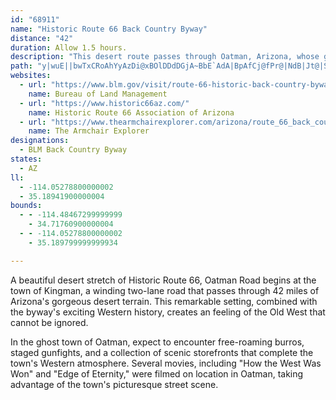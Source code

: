 ```yaml
---
id: "68911"
name: "Historic Route 66 Back Country Byway"
distance: "42"
duration: Allow 1.5 hours.
description: "This desert route passes through Oatman, Arizona, whose ghost town appearance brings back the Old West. Free-roaming burros, staged gunfights, and gorgeous desert views come together to recreate a truly Western atmosphere."
path: "y|wuE||bwTxCRoAhYyAzDi@xBOlDDdDGjA~BbE`AdA|BpAfCj@fPr@|NdB|Jt@|Sr@rBGlC]hDiAfDqBpIuHxDyBdCs@vD_@jEFdC^fA\\jDzAv@f@rCjCnAdBlBrDd@tA|ArGrEbUvH|`@hCtIzHbUhC|GjG~MvFnJfJ|MlFvGpE`FxBrBfG`FrTtMzd@dZ`EpBzRbH|DjByGzQaClF}AtCgBrBmCpBrD|IpL`UnKbTljAnwBvB~B|IzGxB~BnQzVbVd[fZr_@nLzRzCzFbClFlQ~c@hDhIlWn]lTxc@fGdNfInSr@lCrAjMj@zBbAdC~{B|hE`LxTpIlOjEzIdN~VnhA|tB~CvDrDhDdDtBtNhIdBxAhCxCvBlDdaA``CrB`DnBpB~BlAtG~AfFlCbD`DdA~Bh@zC`Ih_CXfMWrF[zBeIhWeA`G_@lAyA|A}@|Aa@pB_@tC}ApFc@dDsCbMeA`GSdCRlD[lCSLWB[EoAk@i@D}@hCY~BBvBb@dC?\\O^SZoAr@mAfAKXJrCsBzEw@jAuFhHYHUIc@B]PQZUfGm@xB_C`OJrBRjAhA|CHdBSp@yD`DyAtDKd@EdBg@lEN`Aj@|AlApOCp@o@x@UJu@Q]B_@T?dA^~At@fElBv@Rt@m@rC?~@K~@e@l@aCdAORu@rD?XJPtAtBrBNRRCXqAr@c@nAeAbBOfA^fBMdDHj@H^`@n@zBxBDPEd@OZa@BOEu@y@_@Mi@?UFcBjBOn@Nh@RNjBn@Nh@Ad@S~@eAdDSXK?y@w@c@Me@?YFc@h@y@bCeApASDYEKMw@aCa@}@WMqAL}BdAiAxBo@~AO|DcAv@mA\\KRcAnEY^WJkDy@Y?[RcArA}A|@eAz@g@p@G`Dy@lBIb@H\\ZBX]^u@rBmAx@]f@RFVE`AYbBCt@pAvDnA~@r@`Bd@xA^fBNxDXzBVbAl@XvAQT@b@b@h@`BnAjBx@xC~BfE^jARlAXLx@@X\\?jA^rAEf@mAjD]d@[XeBr@kAz@g@fAGXB|@ELSBKq@~@aGEc@g@O[TDrA_@|@i@f@}B|@QTi@dDs@zAa@NqA_@o@?w@n@[n@BlAn@lAHdAYf@sAv@_@fA?l@T|@b@R^DPNPr@M^_A~@K~GQRu@\\[n@c@vBHf@bAxBn@d@j@LhCJp@VjBxANr@AZcC~DI`@Lx@nB|@h@lAt@fC~ApA|CtARp@Of@mAdAo@x@cAlB_B|@ORWz@MrAJp@NPxBXbCe@rCWx@Vl@`@hBVxDrBpHl@lBr@d@\\~@XhBRh@KpDaC|JaErAyBhBqBl@a@~@mCbBeDn@y@~@_AlAy@hBm@t@c@h@i@dAyBnCqEZY\\StDaAj@e@v@aBTkAzFuHbHq@dBXjHPvG`CxAx@|BdBzK|ErBvAfElDjBdAtJrD|GfG~AlBpBlBbPnIj@|@~@rCx@xArBtB|ElClApB^~Ch@fHp@xCvDbJ|FtPfApCdDpGpJlP~GnPdAjAlCfB~ArAvEfHnAzAfElD`GdCp@p@dB`DfApAnInF|@jAdArBpKpZXf@nAdAn@D|AQ`@JRRh@|A~@fAl@^PFn@GlEeDr@Gr@@^LXArAm@bBItAc@~BFfA_@lMiQpEgErCcBnGwCjA_@hBFt@E`@Q^aAPgKd@mAl@s@XW^G`JMlBOx@[fDwB~CcAhAq@bDeDnAaAtIqDfBuAtDsGjAyA`BaAhHqApBQh@HxAl@xFdDlBl@|AEjDaAdF`A|HD|APnAl@nNpNx@l@rExB~KjErFrCxErA\\Xn@pAr@x@zAhAbObGrAz@jy@x[pC~@xA\\lHRfBPl_@nHzBRbFP`GQx@JrH`BzAJ`CAnM~@bB^bx@rUfA?`A_@f@a@xDeHp@u@n@_@fA]dAArIr@zBd@bBnAr@hAhA`AhFfC~M~IhBr@dLjBhBNhBr@rCgAx@Pj@^`@j@tAz@jl@`Kbg@xHtBn@|b@hSdUrInq@bVr@x@Rl@hAlH^p@rAdA~C|A`MpEjFjCnQhMxi@bVpEbCfDvBft@di@`Bf@rEz@dAh@b@`@~@vCf@z@d@d@~@`@lh@Ph`@xF~X|FjCpA|FxDrC~@b\\K`ReDhCIrCNlBb@|MrD`DzCbArBj@zCJdA?jAWzRTbBx@dClA`C~C~DlA|@tBz@`D`@vGHnv@dBrFC~HaAdTwDhNyAtg@cHdHw@dDOdIC~`@rBrAVpJ~CbCf@dTzDdMdBbT`EpFrDnOnH~Ah@x@CxAU|C_BrFcAbGuErAy@|Ak@tMuBrBw@p@a@p@s@|A_DdA{DxBeG~@y@hAa@bC_@|EEto@tDdBPrCr@pCfBvD|CpAlAx@lAf@rAZrBOxGb@lCRXdAr@nAd@XKB_@mAqSe@sDy@eDi@sADYNMlBY"
websites:
  - url: "https://www.blm.gov/visit/route-66-historic-back-country-byway"
    name: Bureau of Land Management
  - url: "https://www.historic66az.com/"
    name: Historic Route 66 Association of Arizona
  - url: "https://www.thearmchairexplorer.com/arizona/route_66_back_country_byway.php"
    name: The Armchair Explorer
designations:
  - BLM Back Country Byway
states:
  - AZ
ll:
  - -114.05278800000002
  - 35.18941900000004
bounds:
  - - -114.48467299999999
    - 34.71760900000004
  - - -114.05278800000002
    - 35.189799999999934

---
```


A beautiful desert stretch of Historic Route 66, Oatman Road begins at the town of Kingman, a winding two-lane road that passes through 42 miles of Arizona's gorgeous desert terrain. This remarkable setting, combined with the byway's exciting Western history, creates an feeling of the Old West that cannot be ignored.

In the ghost town of Oatman, expect to encounter free-roaming burros, staged gunfights, and a collection of scenic storefronts that complete the town's Western atmosphere. Several movies, including "How the West Was Won" and "Edge of Eternity," were filmed on location in Oatman, taking advantage of the town's picturesque street scene.
